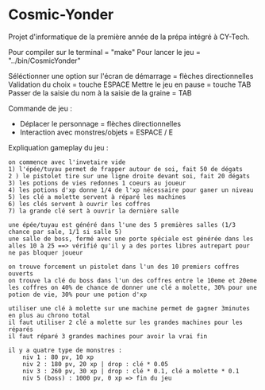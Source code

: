 # Cosmic-Yonder
Projet d'informatique de la première année de la prépa intégré à CY-Tech.

Pour compiler sur le terminal = "make"
Pour lancer le jeu = "../bin/CosmicYonder"

Séléctionner une option sur l'écran de démarrage = flèches directionnelles
Validation du choix = touche ESPACE
Mettre le jeu en pause = touche TAB
Passer de la saisie du nom à la saisie de la graine = TAB

Commande de jeu : 

- Déplacer le personnage = flèches directionnelles
- Interaction avec monstres/objets = ESPACE / E

Expliquation gameplay du jeu :

    on commence avec l'invetaire vide
    1) l'épée/tuyau permet de frapper autour de soi, fait 50 de dégats
    2 ) le pistolet tire sur une ligne droite devant soi, fait 20 dégats
    3) les potions de vies redonnes 1 coeurs au joueur
    4) les potions d'xp donne 1/4 de l'xp nécessaire pour ganer un niveau
    5) les clé a molette servent à réparé les machines
    6) les clés servent à ouvrir les coffres
    7) la grande clé sert à ouvrir la dernière salle

    une épée/tuyau est généré dans l'une des 5 premières salles (1/3 chance par sale, 1/1 si salle 5)
    une salle de boss, fermé avec une porte spéciale est générée dans les alles 10 à 25 ==> vérifié qu'il y a des portes libres autrepart pour ne pas bloquer joueur

    on trouve forcement un pistolet dans l'un des 10 premiers coffres ouverts
    on trouve la clé du boss dans l'un des coffres entre le 10eme et 20eme
    les coffres on 40% de chance de donner une clé a molette, 30% pour une potion de vie, 30% pour une potion d'xp

    utiliser une clé à molette sur une machine permet de gagner 3minutes en plus au chrono total
    il faut utiliser 2 clé a molette sur les grandes machines pour les réparés
    il faut réparé 3 grandes machines pour avoir la vrai fin

    il y a quatre type de monstres :
        niv 1 : 80 pv, 10 xp
        niv 2 : 180 pv, 20 xp | drop : clé * 0.05
        niv 3 : 260 pv, 30 xp | drop : clé * 0.1, clé a molette * 0.1
        niv 5 (boss) : 1000 pv, 0 xp => fin du jeu


